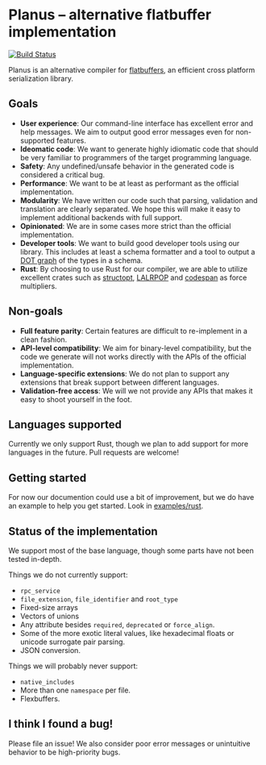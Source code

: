 Planus – alternative flatbuffer implementation
===============================================

[![Build Status](https://github.com/TethysSvensson/planus/actions/workflows/rust.yml/badge.svg?branch=main)](https://github.com/TethysSvensson/planus/actions/workflows/rust.yml)

Planus is an alternative compiler for [flatbuffers](https://google.github.io/flatbuffers/), an efficient cross platform serialization library.

Goals
-----

* **User experience**: Our command-line interface has excellent error and help messages. We aim to output good error messages even for non-supported features.
* **Ideomatic code**: We want to generate highly idiomatic code that should be very familiar to programmers of the target programming language.
* **Safety**: Any undefined/unsafe behavior in the generated code is considered a critical bug.
* **Performance**: We want to be at least as performant as the official implementation.
* **Modularity**: We have written our code such that parsing, validation and translation are clearly separated. We hope this will make it easy to implement additional backends with full support.
* **Opinionated**: We are in some cases more strict than the official implementation.
* **Developer tools**: We want to build good developer tools using our library. This includes at least a schema formatter and a tool to output a [DOT graph](https://en.wikipedia.org/wiki/DOT_(graph_description_language)) of the types in a schema.
* **Rust**: By choosing to use Rust for our compiler, we are able to utilize excellent crates such as [structopt](https://github.com/TeXitoi/structopt), [LALRPOP](https://github.com/lalrpop/lalrpop) and [codespan](https://github.com/brendanzab/codespan) as force multipliers.

Non-goals
---------

* **Full feature parity**: Certain features are difficult to re-implement in a clean fashion.
* **API-level compatibility**: We aim for binary-level compatibility, but the code we generate will not works directly with the APIs of the official implementation.
* **Language-specific extensions**: We do not plan to support any extensions that break support between different languages.
* **Validation-free access**: We will we not provide any APIs that makes it easy to shoot yourself in the foot.

Languages supported
-------------------

Currently we only support Rust, though we plan to add support for more languages in the future. Pull requests are welcome!

Getting started
---------------

For now our documention could use a bit of improvement, but we do have an example to help you get started. Look in [examples/rust](examples/rust).


Status of the implementation
----------------------------

We support most of the base language, though some parts have not been tested in-depth.

Things we do not currently support:

* `rpc_service`
* `file_extension`, `file_identifier` and `root_type`
* Fixed-size arrays
* Vectors of unions
* Any attribute besides `required`, `deprecated` or `force_align`.
* Some of the more exotic literal values, like hexadecimal floats or unicode surrogate pair parsing.
* JSON conversion.

Things we will probably never support:

* `native_includes`
* More than one `namespace` per file.
* Flexbuffers.


I think I found a bug!
----------------------

Please file an issue! We also consider poor error messages or unintuitive behavior to be high-priority bugs.